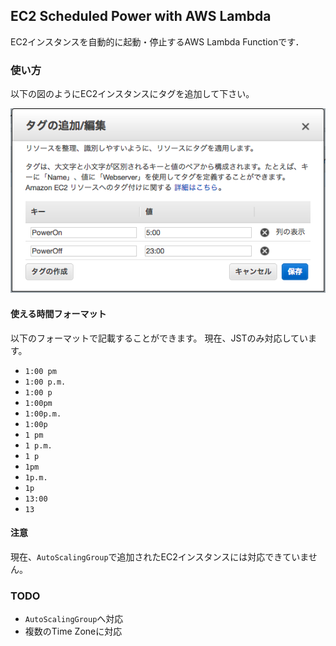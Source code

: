 ## EC2 Scheduled Power with AWS Lambda

EC2インスタンスを自動的に起動・停止するAWS Lambda Functionです．

### 使い方

以下の図のようにEC2インスタンスにタグを追加して下さい。

![](tag.png)

#### 使える時間フォーマット

以下のフォーマットで記載することができます。
現在、JSTのみ対応しています。

- `1:00 pm`
- `1:00 p.m.`
- `1:00 p`
- `1:00pm`
- `1:00p.m.`
- `1:00p`
- `1 pm`
- `1 p.m.`
- `1 p`
- `1pm`
- `1p.m.`
- `1p`
- `13:00`
- `13`

#### 注意

現在、`AutoScalingGroup`で追加されたEC2インスタンスには対応できていません。

### TODO

- `AutoScalingGroup`へ対応
- 複数のTime Zoneに対応